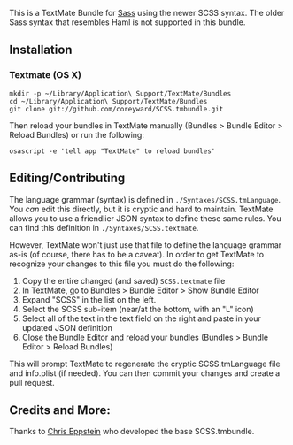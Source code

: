 This is a TextMate Bundle for [Sass](http://sass-lang.com/) using the newer SCSS
syntax. The older Sass syntax that resembles Haml is not supported in this bundle.

## Installation
### Textmate (OS X)

    mkdir -p ~/Library/Application\ Support/TextMate/Bundles
    cd ~/Library/Application\ Support/TextMate/Bundles
    git clone git://github.com/coreyward/SCSS.tmbundle.git
    
Then reload your bundles in TextMate manually (Bundles > Bundle Editor > Reload Bundles) or run the following:

    osascript -e 'tell app "TextMate" to reload bundles'

## Editing/Contributing

The language grammar (syntax) is defined in `./Syntaxes/SCSS.tmLanguage`. You *can* edit this directly,
but it is cryptic and hard to maintain. TextMate allows you to use a friendlier JSON syntax to define these
same rules. You can find this definition in `./Syntaxes/SCSS.textmate`. 

However, TextMate won't just use that file to define the language grammar as-is (of course, there has to be a caveat).
In order to get TextMate to recognize your changes to this file you must do the following:

  1. Copy the entire changed (and saved) `SCSS.textmate` file
  2. In TextMate, go to Bundles > Bundle Editor > Show Bundle Editor
  3. Expand "SCSS" in the list on the left.
  4. Select the SCSS sub-item (near/at the bottom, with an "L" icon)
  5. Select all of the text in the text field on the right and paste in your updated JSON definition
  6. Close the Bundle Editor and reload your bundles (Bundles > Bundle Editor > Reload Bundles)

This will prompt TextMate to regenerate the cryptic SCSS.tmLanguage file and info.plist (if needed). You can then commit your changes and create a pull request.

## Credits and More:

Thanks to [Chris Eppstein](http://github.com/chriseppstein) who developed the base SCSS.tmbundle.
